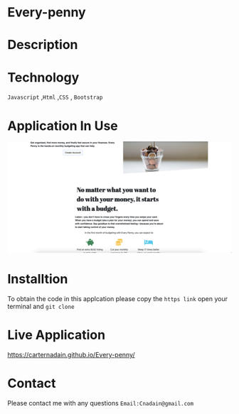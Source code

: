 # Every-penny


# Description 



# Technology 
`Javascript` ,`Html` ,`CSS` , `Bootstrap`


# Application In Use
![Screen Shot of the App in use](/assets/images/front-page.png)



# Installtion 
To obtain the code in this applcation please copy the `https link` open your terminal and `git clone`


# Live Application 
https://carternadain.github.io/Every-penny/


# Contact 
Please contact me with any questions `Email:Cnadain@gmail.com`